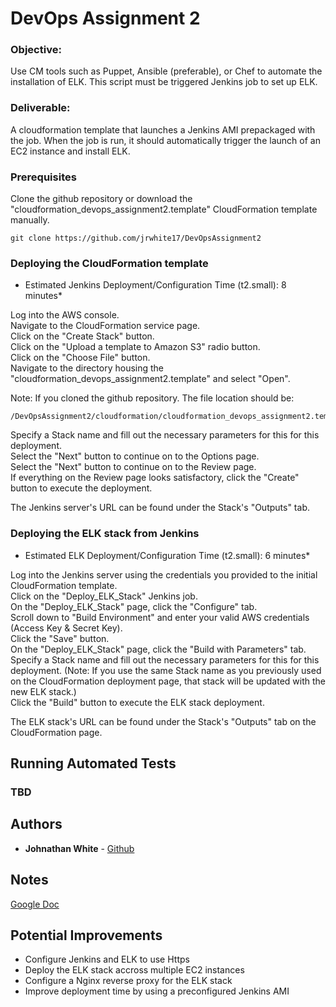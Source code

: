 # DevOps Assignment 2

### Objective:
Use CM tools such as Puppet, Ansible (preferable), or Chef to automate the installation of ELK. This script must be triggered Jenkins job to set up ELK.
 
### Deliverable:
A cloudformation template that launches a Jenkins AMI prepackaged with the job. When the job is run, it should automatically trigger the launch of an EC2 instance and install ELK.

### Prerequisites

Clone the github repository or download the "cloudformation_devops_assignment2.template" CloudFormation template manually.

```
git clone https://github.com/jrwhite17/DevOpsAssignment2
```

### Deploying the CloudFormation template
* Estimated Jenkins Deployment/Configuration Time (t2.small): 8 minutes*

Log into the AWS console.  
Navigate to the CloudFormation service page.  
Click on the "Create Stack" button.  
Click on the "Upload a template to Amazon S3" radio button.  
Click on the "Choose File" button.  
Navigate to the directory housing the "cloudformation_devops_assignment2.template" and select "Open".

Note: If you cloned the github repository. The file location should be:
```
/DevOpsAssignment2/cloudformation/cloudformation_devops_assignment2.template
```

Specify a Stack name and fill out the necessary parameters for this for this deployment.  
Select the "Next" button to continue on to the Options page.  
Select the "Next" button to continue on to the Review page.  
If everything on the Review page looks satisfactory, click the "Create" button to execute the deployment.

The Jenkins server's URL can be found under the Stack's "Outputs" tab.

### Deploying the ELK stack from Jenkins
* Estimated ELK Deployment/Configuration Time (t2.small): 6 minutes*

Log into the Jenkins server using the credentials you provided to the initial CloudFormation template.  
Click on the "Deploy_ELK_Stack" Jenkins job.  
On the "Deploy_ELK_Stack" page, click the "Configure" tab.  
Scroll down to "Build Environment" and enter your valid AWS credentials (Access Key & Secret Key).  
Click the "Save" button.  
On the "Deploy_ELK_Stack" page, click the "Build with Parameters" tab.  
Specify a Stack name and fill out the necessary parameters for this for this deployment. (Note: If you use the same Stack name as you previously used on the CloudFormation deployment page, that stack will be updated with the new ELK stack.)  
Click the "Build" button to execute the ELK stack deployment.  

The ELK stack's URL can be found under the Stack's "Outputs" tab on the CloudFormation page.


## Running Automated Tests

### TBD

## Authors

* **Johnathan White** - [Github](https://github.com/jrwhite17)

## Notes
[Google Doc](https://docs.google.com/document/d/1o1o_rkduFHuvIolAd8G8mSbP2x8Q9r0qlCpKwVkSWFo/edit?usp=sharing)

## Potential Improvements

* Configure Jenkins and ELK to use Https
* Deploy the ELK stack accross multiple EC2 instances
* Configure a Nginx reverse proxy for the ELK stack
* Improve deployment time by using a preconfigured Jenkins AMI

